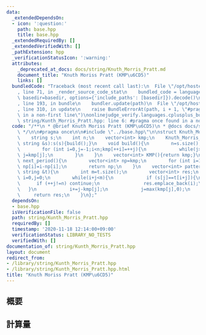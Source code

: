 ```yaml
---
data:
  _extendedDependsOn:
  - icon: ':question:'
    path: base.hpp
    title: base.hpp
  _extendedRequiredBy: []
  _extendedVerifiedWith: []
  _pathExtension: hpp
  _verificationStatusIcon: ':warning:'
  attributes:
    _deprecated_at_docs: docs/string/Knuth_Morris_Pratt.md
    document_title: "Knuth Moriss Pratt (KMP\u6CD5)"
    links: []
  bundledCode: "Traceback (most recent call last):\n  File \"/opt/hostedtoolcache/Python/3.9.1/x64/lib/python3.9/site-packages/onlinejudge_verify/documentation/build.py\"\
    , line 71, in _render_source_code_stat\n    bundled_code = language.bundle(stat.path,\
    \ basedir=basedir, options={'include_paths': [basedir]}).decode()\n  File \"/opt/hostedtoolcache/Python/3.9.1/x64/lib/python3.9/site-packages/onlinejudge_verify/languages/cplusplus.py\"\
    , line 193, in bundle\n    bundler.update(path)\n  File \"/opt/hostedtoolcache/Python/3.9.1/x64/lib/python3.9/site-packages/onlinejudge_verify/languages/cplusplus_bundle.py\"\
    , line 310, in update\n    raise BundleErrorAt(path, i + 1, \"#pragma once found\
    \ in a non-first line\")\nonlinejudge_verify.languages.cplusplus_bundle.BundleErrorAt:\
    \ string/Kunth_Morris_Pratt.hpp: line 6: #pragma once found in a non-first line\n"
  code: "/**\n * @brief Knuth Moriss Pratt (KMP\u6CD5)\n * @docs docs/string/Knuth_Morris_Pratt.md\n\
    \ */\n\n#pragma once\n\n#include \"../base.hpp\"\n\nstruct Knuth_Morris_Pratt{\n\
    \    string s;\n    int n;\n    vector<int> kmp;\n    Knuth_Morris_Pratt(const\
    \ string &s):s(s){build();}\n    void build(){\n        n=s.size();\n        kmp.assign(n+1,-1);\n\
    \        for (int i=0,j=-1;i<n;kmp[++i]=++j){\n            while(j>=0&&s[i]!=s[j])\
    \ j=kmp[j];\n        }\n    }\n    vector<int> KMP(){return kmp;}\n    vector<int>\
    \ next_period(){\n        vector<int> np=kmp;\n        for (int i=1;i<kmp.size();++i)\
    \ np[i]=i-np[i];\n        return np;\n    }\n    vector<int> pattern_match(const\
    \ string &t){\n        int m=t.size();\n        vector<int> res;\n        int\
    \ i=0,j=0;\n        while(i+j<m){\n            if (s[j]==t[i+j]){\n          \
    \      if (++j!=n) continue;\n                res.emplace_back(i);\n         \
    \   }\n            i+=j-kmp[j];\n            j=max(kmp[j],0);\n        }\n   \
    \     return res;\n    }\n};"
  dependsOn:
  - base.hpp
  isVerificationFile: false
  path: string/Kunth_Morris_Pratt.hpp
  requiredBy: []
  timestamp: '2020-11-18 12:14:00+09:00'
  verificationStatus: LIBRARY_NO_TESTS
  verifiedWith: []
documentation_of: string/Kunth_Morris_Pratt.hpp
layout: document
redirect_from:
- /library/string/Kunth_Morris_Pratt.hpp
- /library/string/Kunth_Morris_Pratt.hpp.html
title: "Knuth Moriss Pratt (KMP\u6CD5)"
---
```

## 概要

## 計算量
